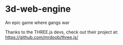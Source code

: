 # 3d-web-engine
An epic game where gangs war

Thanks to the THREE.js devs, check out their project at: https://github.com/mrdoob/three.js/

